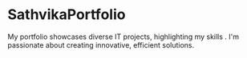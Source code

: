 # SathvikaPortfolio
My portfolio showcases diverse IT projects, highlighting my skills . I'm passionate about creating innovative, efficient solutions.
